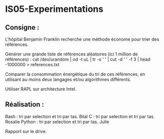 # IS05-Experimentations

## Consigne : 
L'hôpital Benjamin Franklin recherche une méthode économe pour trier des références.

Générer une grande liste de références aléatoires (ici 1 million de références) :
cat /dev/urandom | od -t uL | tr -s ' ' | cut -d ' ' -f 3 | head -1000000 > references.txt

Comparer la consommation énergétique du tri de ces références, en utilisant au moins deux langages et/ou algorithmes différents.

Utiliser RAPL sur architecture Intel.

## Réalisation :

Bash : tri par selection et tri par tas. Bilal
C : tri par selection et tri par tas. Rosalie 
Python : tri par selection et tri par tas. Julie

Rapport sur le drive.


